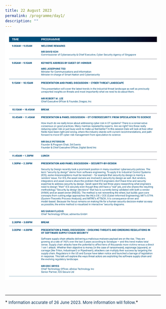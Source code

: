 ```yaml
---
title: 22 August 2023
permalink: /programme/day1/
description: ""
---
```

![](/images/2023%20PROGRAMME/230626_csa%20otcep%202023_programme%20table_day%2001.jpg)

<br>
<hr class="my-3 border-primary">
*<font size="2"><font color="#073255"> Information accurate of 26 June 2023. More information will follow.</font></font>*